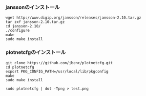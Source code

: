 

### janssonのインストール



```
wget http://www.digip.org/jansson/releases/jansson-2.10.tar.gz
tar zxf jansson-2.10.tar.gz
cd jansson-2.10/
./configure
make 
sudo make install
```

### plotnetcfgのインストール

```
git clone https://github.com/jbenc/plotnetcfg.git
cd plotnetcfg
export PKG_CONFIG_PATH=/usr/local/lib/pkgconfig
make 
sudo make install
```



```
sudo plotnetcfg | dot -Tpng > test.png
```



